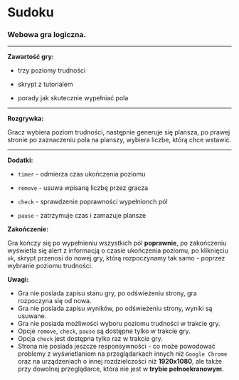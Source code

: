 # Sudoku
### Webowa gra logiczna. ###
****
**Zawartość gry:**

* trzy poziomy trudności

* skrypt z tutorialem

* porady jak skutecznie wypełniać pola

****
**Rozgrywka:**

Gracz wybiera poziom trudności, następnie generuje się plansza, po prawej stronie po zaznaczeniu pola na planszy, wybiera liczbe, którą chce wstawić. 


****
**Dodatki:**

* `timer` - odmierza czas ukończenia poziomu

* `remove` - usuwa wpisaną liczbę przez gracza

* `check` - sprawdzenie poprawności wypełnionch pól

* `pause` - zatrzymuje czas i zamazuje plansze

**Zakończenie:**

Gra kończy się po wypełnieniu wszystkich pól **poprawnie**, po zakończeniu wyświetla się alert z informacją o czasie ukończenia poziomu, po kliknięciu `ok`, skrypt przenosi do nowej gry, którą rozpoczynamy tak samo - poprzez wybranie poziomu trudności.

**Uwagi:**
* Gra nie posiada zapisu stanu gry, po odświeżeniu strony, gra rozpoczyna się od nowa.
* Gra nie posiada zapisu wyników, po odświeżeniu strony, wyniki są usuwane.
* Gra nie posiada możliwości wyboru poziomu trudności w trakcie gry.
* Opcje `remove`, `check`, `pause` są dostępne tylko w trakcie gry.
* Opcja `check` jest dostępna tylko raz w trakcie gry.
* Strona nie posiada jeszcze responsywności - co może powodować problemy z wyświetlaniem na przeglądarkach innych niż `Google Chrome` oraz na urządzeniach o innej rozdzielczości niż **1920x1080**, ale także przy dowolnej przeglądarce, która nie jest w **trybie pełnoekranowym**.
